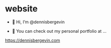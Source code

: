 # website

- 👋 Hi, I’m @dennisbergevin

- 👀 You can check out my personal portfolio at ...

https://dennisbergevin.com

